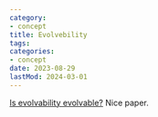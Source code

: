 ```yaml
---
category:
- concept
title: Evolvebility
tags:
categories:
- concept
date: 2023-08-29
lastMod: 2024-03-01
---
```

[Is evolvability evolvable?](https://www.nature.com/articles/nrg2278) Nice paper.




